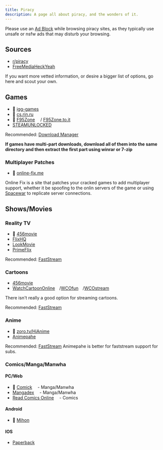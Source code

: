 ```yaml
---
title: Piracy
description: A page all about piracy, and the wonders of it.
---
```


Please use an [Ad Block](http://localhost:4321/reference/adblocks/) while browsing piracy sites, as they typically use unsafe or nsfw ads that may disturb your browsing.

## Sources

- [r/piracy<img src="/assets/reddit.png" style="display:inline; width:14px;">](https://old.reddit.com/r/Piracy/wiki/megathread)
- [FreeMediaHeckYeah<img src="/assets/fmhy.png" style="display:inline; width:14px;">](https://fmhy.pages.dev)

If you want more vetted information, or desire a bigger list of options, go here and scout your own.

## Games

- 🐐 [igg-games<img src="/assets/igg-games.png" style="display:inline; width:14px;">](https://igg-games.com/)
- 🐐 [cs.rin.ru<img src="/assets/csrinru.png" style="display:inline; width:14px;">](https://cs.rin.ru/forum/index.php)
- 🔞 [F95Zone<img src="/assets/f95zone.png" style="display:inline; width:14px;">](https://f95zone.to) / [F95Zone.to.it<img src="/assets/f95zonetoit.png" style="display:inline; width:14px;">](https://f95zone.to.it)
- [STEAMUNLOCKED<img src="/assets/steamunlocked.png" style="display:inline; width:14px;">](https://steamunlocked.net/)

Recommended: [Download Manager](/reference/apps/#download-managers)

**If games have multi-part downloads, download all of them into the same directory and then extract the first part using winrar or 7-zip**

### Multiplayer Patches

- 🐐 [online-fix.me<img src="/assets/onlinefix.png" style="display:inline; width:14px;">](https://online-fix.me/)

Online Fix is a site that patches your cracked games to add multiplayer support, whether it be spoofing to the onlin servers of the game or using [Spacewar](https://www.reddit.com/r/Steam/comments/ij8l1r/comment/kazc4ci/) to replicate server connections.

## Shows/Movies

### Reality TV

- 🐐 [456movie<img src="/assets/456movie.png" style="display:inline; width:14px;">](https://456movie.com/)
- [FlixHQ<img src="/assets/flixhq.png" style="display:inline; width:14px;">](https://flixhq.click/home)
- [LookMovie<img src="/assets/lookmovie.png" style="display:inline; width:14px;">](https://www.lookmovie2.to/)
- [PrimeFlix<img src="/assets/PrimeFlix.png" style="display:inline; width:14px;">](https://primeflix-web.vercel.app/)

Recommended: [FastStream](/reference/clientmods/#webextensions-1)

### Cartoons

- [456movie<img src="/assets/456movie.png" style="display:inline; width:14px;">](https://456movie.com/)
- [WatchCartoonOnline<img src="/assets/wco.png" style="display:inline; width:14px;">](https://www.wco.tv/)/[WCOfun<img src="/assets/wco.png" style="display:inline; width:14px;">](https://www.wcofun.net/)/[WCOstream<img src="/assets/wco.png" style="display:inline; width:14px;">](https://www.wcostream.tv/)

There isn't really a good option for streaming cartoons.

Recommended: [FastStream](/reference/clientmods/#webextensions-1)

### Anime

- 🐐 [zoro.tv/HiAnime<img src="/assets/hianime.png" style="display:inline; width:14px;">](https://hianime.to/)
- [Animepahe](https://animepahe.ru/)

Recommended: [FastStream](/reference/clientmods/#webextensions-1)
Animepahe is better for faststream support for subs.

### Comics/Manga/Manwha

#### PC/Web

- 🐐 [Comick<img src="/assets/Comick.png" style="display:inline; width:14px;">](https://comick.io) - Manga/Manwha
- [Mangadex<img src="/assets/mangadex.png" style="display:inline; width:14px;">](https://mangadex.org/) - Manga/Manwha
- [Read Comics Online<img src="/assets/rco.jpg" style="display:inline; width:14px;">](https://readcomiconline.li/) - Comics

#### Android

- 🐐 [Mihon<img src="/assets/mihon.png" style="display:inline; width:14px;">](https://mihon.app)

#### IOS

- [Paperback<img src="/assets/paperback.png" style="display:inline; width:14px;">](https://paperback.moe/)